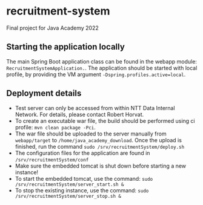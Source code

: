 # recruitment-system
Final project for Java Academy 2022

## Starting the application locally

The main Spring Boot application class can be found in the webapp module: `RecruitmentSystemApplication.`.
The application should be started with local profile, by providing the VM argument `-Dspring.profiles.active=local`.

## Deployment details

- Test server can only be accessed from within NTT Data Internal Network. For details, please contact Robert Horvat.
- To create an executable war file, the build should be performed using ci profile: `mvn clean package -Pci`.
- The war file should be uploaded to the server manually from `webapp/target` to `/home/java_academy_download`. 
Once the upload is finished, run the command `sudo /srv/recruitmentSystem/deploy.sh`
- The configuration files for the application are found in `/srv/recruitmentSystem/conf`
- Make sure the embedded tomcat is shut down before starting a new instance!
- To start the embedded tomcat, use the command: `sudo /srv/recruitmentSystem/server_start.sh &`
- To stop the existing instance, use the command: `sudo /srv/recruitmentSystem/server_stop.sh &`
